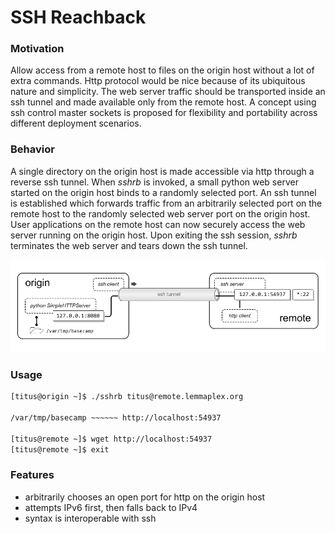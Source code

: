 
# SSH Reachback

### Motivation
Allow access from a remote host to files on the origin host without a lot of extra commands.  Http protocol would be nice because of its ubiquitous nature and simplicity.  The web server traffic should be transported inside an ssh tunnel and made available only from the remote host.  A concept using ssh control master sockets is proposed for flexibility and portability across different deployment scenarios.

### Behavior
A single directory on the origin host is made accessible via http through a reverse ssh tunnel.  When _sshrb_ is invoked, a small python web server started on the origin host binds to a randomly selected port.  An ssh tunnel is established which forwards traffic from an arbitrarily selected port on the remote host to the randomly selected web server port on the origin host.  User applications on the remote host can now securely access the web server running on the origin host.
Upon exiting the ssh session, _sshrb_ terminates the web server and tears down the ssh tunnel.

![](https://github.com/devlush/reachback/raw/master/docs/reachback.png)

### Usage

```bash
[titus@origin ~]$ ./sshrb titus@remote.lemmaplex.org

/var/tmp/basecamp ~~~~~~ http://localhost:54937

[titus@remote ~]$ wget http://localhost:54937
[titus@remote ~]$ exit
```

### Features
- arbitrarily chooses an open port for http on the origin host
- attempts IPv6 first, then falls back to IPv4
- syntax is interoperable with ssh

